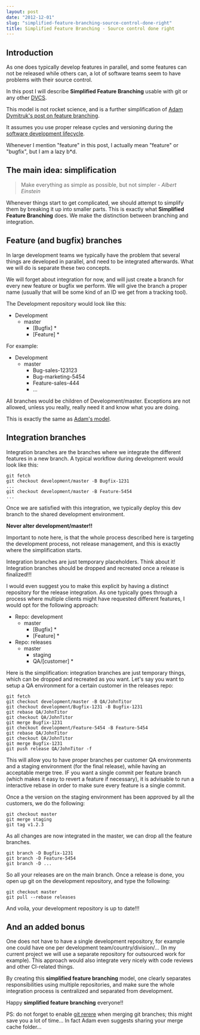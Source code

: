 ```yaml
---
layout: post
date: "2012-12-01"
slug: "simplified-feature-branching-source-control-done-right"
title: Simplified Feature Branching - Source control done right
---
```


<h2>Introduction</h2>
<p>As one does typically develop features in parallel, and some features can not be released while others can, a lot of software teams seem to have problems with their source control.</p>
<p>In this post I will describe <strong>Simplified Feature Branching</strong> usable with git or any other <a href="http://en.wikipedia.org/wiki/Distributed_revision_control">DVCS</a>.</p>
<p>This model is not rocket science, and is a further simplification of <a href="http://dymitruk.com/blog/2012/02/05/branch-per-feature/">Adam Dymitruk's post on feature branching</a>.</p>
<p>It assumes you use proper release cycles and versioning during the <a href="http://en.wikipedia.org/wiki/Systems_Development_Life_Cycle">software development lifecycle</a>.</p>
<p>Whenever I mention "feature" in this post, I actually mean "feature" or "bugfix", but I am a lazy b*d.</p>
<h2>The main idea: simplification</h2>
<blockquote>
<p>Make everything as simple as possible, but not simpler - <em>Albert Einstein</em></p>
</blockquote>
<p>Whenever things start to get complicated, we should attempt to simplify them by breaking it up into smaller parts. This is exactly what <strong>Simplified Feature Branching</strong> does. We make the distinction between branching and integration.</p>
<p></p>
<h2>Feature (and bugfix) branches</h2>
<p>In large development teams we typically have the problem that several things are developed in parallel, and need to be integrated afterwards. What we will do is separate these two concepts.</p>
<p>We will forget about integration for now, and will just create a branch for every new feature or bugfix we perform. We will give the branch a proper name (usually that will be some kind of an ID we get from a tracking tool).</p>
<p>The Development repository would look like this:</p>
<ul>
<li>Development          
<ul>
<li>master          
<ul>
<li>[Bugfix] *</li>
<li>[Feature] *</li>
</ul>
</li>
</ul>
</li>
</ul>
<p>For example:</p>
<ul>
<li>Development          
<ul>
<li>master          
<ul>
<li>Bug-sales-123123</li>
<li>Bug-marketing-5454</li>
<li>Feature-sales-444</li>
<li>...</li>
</ul>
</li>
</ul>
</li>
</ul>
<p>All branches would be children of Development/master. Exceptions are not allowed, unless you really, really need it and know what you are doing.</p>
<p>This is exactly the same as <a href="http://dymitruk.com/blog/2012/02/05/branch-per-feature/">Adam's model</a>.</p>
<h2>Integration branches</h2>
<p>Integration branches are the branches where we integrate the different features in a new branch. A typical workflow during development would look like this:</p>
<pre><code>git fetch 
git checkout development/master -B Bugfix-1231 
...
git checkout development/master -B Feature-5454
...
</code></pre>
<p>Once we are satisfied with this integration, we typically deploy this dev branch to the shared development environment.</p>
<p><strong>Never alter development/master!!</strong></p>
<p>Important to note here, is that the whole process described here is targeting the development process, not release management, and this is exactly where the simplification starts.</p>
<p>Integration branches are just temporary placeholders. Think about it! Integration branches should be dropped and recreated once a release is finalized!!!</p>
<p>I would even suggest you to make this explicit by having a distinct repository for the release integration. As one typically goes through a process where multiple clients might have requested different features, I would opt for the following approach:</p>
<ul>
<li>Repo: development          
<ul>
<li>master          
<ul>
<li>[Bugfix] *</li>
<li>[Feature] *</li>
</ul>
</li>
</ul>
</li>
<li>Repo: releases          
<ul>
<li>master          
<ul>
<li>staging</li>
<li>QA/[customer] *</li>
</ul>
</li>
</ul>
</li>
</ul>
<p>Here is the simplification: integration branches are just temporary things, which can be dropped and recreated as you want. Let's say you want to setup a QA environment for a certain customer in the releases repo:</p>
<pre><code>git fetch
git checkout development/master -B QA/JohnTitor
git checkout development/Bugfix-1231 -B Bugfix-1231
git rebase QA/JohnTitor
git checkout QA/JohnTitor
git merge Bugfix-1231
git checkout development/Feature-5454 -B Feature-5454
git rebase QA/JohnTitor 
git checkout QA/JohnTitor
git merge Bugfix-1231
git push release QA/JohnTitor -f
</code></pre>
<p>This will allow you to have proper branches per customer QA environments and a staging environment (for the final release), while having an acceptable merge tree. IF you want a single commit per feature branch (which makes it easy to revert a feature if necessary), it is advisable to run a interactive rebase in order to make sure every feature is a single commit.&nbsp;</p>
<p>Once a the version on the staging environment has been approved by all the customers, we do the following:</p>
<pre><code>git checkout master
git merge staging
git tag v1.2.3
</code></pre>
<p>As all changes are now integrated in the master, we can drop all the feature branches.</p>
<pre><code>git branch -D Bugfix-1231
git branch -D Feature-5454
git branch -D ...
</code></pre>
<p>So all your releases are on the main branch. Once a release is done, you open up git on the development repository, and type the following:</p>
<pre><code>git checkout master
git pull --rebase releases
</code></pre>
<p>And voila, your development repository is up to date!!!</p>
<h2>And an added bonus</h2>
<p>One does not have to have a single development repository, for example one could have one per development team/country/division/... (In my current project we will use a separate repository for outsourced work for example). This approach would also integrate very nicely with code reviews and other CI-related things.</p>
<p>By creating this <strong>simplified feature branching</strong> model, one clearly separates responsibilities using multiple repositories, and make sure the whole integration process is centralized and separated from development.</p>
<p>Happy <strong>simplified feature branching</strong> everyone!!</p>
<p>PS: do not forget to enable <a href="http://git-scm.com/2010/03/08/rerere.html">git rerere</a> when merging git branches; this might save you a lot of time... In fact Adam even suggests sharing your merge cache folder...</p>

